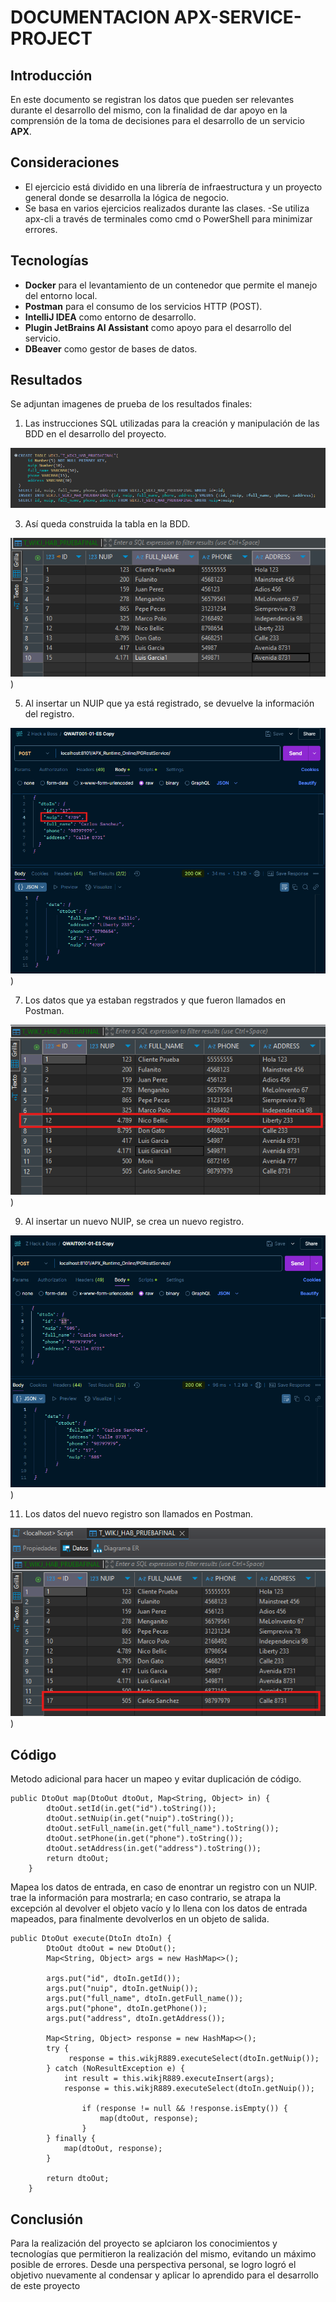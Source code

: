 # DOCUMENTACION APX-SERVICE-PROJECT

## Introducción
En este documento se registran los datos que pueden ser relevantes durante el desarrollo del mismo, con la finalidad de dar apoyo en la comprensión de la toma de decisiones para el desarrollo de un servicio **APX**.

## Consideraciones
- El ejercicio está dividido en una librería de infraestructura y un proyecto general donde se desarrolla la lógica de negocio.
- Se basa en varios ejercicios realizados durante las clases.
 -Se utiliza apx-cli a través de terminales como cmd o PowerShell para minimizar errores.

## Tecnologías
- **Docker** para el levantamiento de un contenedor que permite el manejo del entorno local.
- **Postman** para el consumo de los servicios HTTP (POST).
- **IntelliJ IDEA** como entorno de desarrollo.
- **Plugin JetBrains AI Assistant** como apoyo para el desarrollo del servicio.
- **DBeaver** como gestor de bases de datos.

## Resultados
Se adjuntan imagenes de prueba de los resultados finales:

1. Las instrucciones SQL utilizadas para la creación y manipulación de las BDD en el desarrollo del proyecto.
   
![Las instrucciones SQL](SQL_DBeaver.png)

3. Así queda construida la tabla en la BDD.
   
![Estructura de la BDD](EstucturaBDD.png))

5. Al insertar un NUIP que ya está registrado, se devuelve la información del registro.
   
![Prueba en Postman](SELECT_Postman.png))

7. Los datos que ya estaban regstrados y que fueron llamados en Postman.
   
![Prueba en DBeaver](SLECT_BDD_DBeaver.png))

9. Al insertar un nuevo NUIP, se crea un nuevo registro.
    
![Consumo del servicio al finalizar](INSERT_Postman.png))

11. Los datos del nuevo registro son llamados en Postman.
    
![Consumo del servicio al finalizar](INSERT_BDD_DBeaver.png))


## Código

Metodo adicional para hacer un mapeo y evitar duplicación de código.
```
public DtoOut map(DtoOut dtoOut, Map<String, Object> in) {
		dtoOut.setId(in.get("id").toString());
		dtoOut.setNuip(in.get("nuip").toString());
		dtoOut.setFull_name(in.get("full_name").toString());
		dtoOut.setPhone(in.get("phone").toString());
		dtoOut.setAddress(in.get("address").toString());
		return dtoOut;
	}
```

Mapea los datos de entrada, en caso de enontrar un registro con un NUIP. trae la información para mostrarla; en caso contrario, se atrapa la excepción al devolver el objeto vacío y lo llena con los datos de entrada mapeados, para finalmente devolverlos en un objeto de salida.  
```
public DtoOut execute(DtoIn dtoIn) {
		DtoOut dtoOut = new DtoOut();
		Map<String, Object> args = new HashMap<>();

		args.put("id", dtoIn.getId());
		args.put("nuip", dtoIn.getNuip());
		args.put("full_name", dtoIn.getFull_name());
		args.put("phone", dtoIn.getPhone());
		args.put("address", dtoIn.getAddress());

		Map<String, Object> response = new HashMap<>();
		try {
			 response = this.wikjR889.executeSelect(dtoIn.getNuip());
		} catch (NoResultException e) {
			int result = this.wikjR889.executeInsert(args);
			response = this.wikjR889.executeSelect(dtoIn.getNuip());

				if (response != null && !response.isEmpty()) {
					map(dtoOut, response);
				}
		} finally {
			map(dtoOut, response);
		}

		return dtoOut;
	}
```

## Conclusión
Para la realización del proyecto se aplciaron los conocimientos y tecnologías que permitieron la realización del mismo, evitando un máximo posible de errores. Desde una perspectiva personal, se logro logró el objetivo nuevamente al condensar y aplicar lo aprendido para el desarrollo de este proyecto
